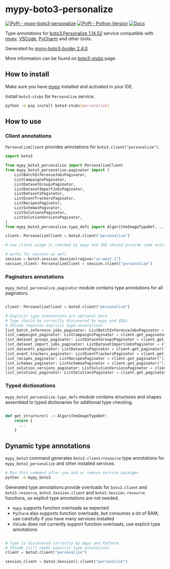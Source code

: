 # mypy-boto3-personalize

[![PyPI - mypy-boto3-personalize](https://img.shields.io/pypi/v/mypy-boto3-personalize.svg?color=blue)](https://pypi.org/project/mypy-boto3-personalize)
[![PyPI - Python Version](https://img.shields.io/pypi/pyversions/mypy-boto3-personalize.svg?color=blue)](https://pypi.org/project/mypy-boto3-personalize)
[![Docs](https://img.shields.io/readthedocs/mypy-boto3-builder.svg?color=blue)](https://mypy-boto3-builder.readthedocs.io/)

Type annotations for
[boto3.Personalize 1.14.52](https://boto3.amazonaws.com/v1/documentation/api/1.14.52/reference/services/personalize.html#Personalize) service
compatible with [mypy](https://github.com/python/mypy), [VSCode](https://code.visualstudio.com/),
[PyCharm](https://www.jetbrains.com/pycharm/) and other tools.

Generated by [mypy-boto3-buider 2.4.0](https://github.com/vemel/mypy_boto3_builder).

More information can be found on [boto3-stubs](https://pypi.org/project/boto3-stubs/) page.

## How to install

Make sure you have [mypy](https://github.com/python/mypy) installed and activated in your IDE.

Install `boto3-stubs` for `Personalize` service.

```bash
python -m pip install boto3-stubs[personalize]
```

## How to use

### Client annotations

`PersonalizeClient` provides annotations for `boto3.client("personalize")`.

```python
import boto3

from mypy_boto3_personalize import PersonalizeClient
from mypy_boto3_personalize.paginator import (
    ListBatchInferenceJobsPaginator,
    ListCampaignsPaginator,
    ListDatasetGroupsPaginator,
    ListDatasetImportJobsPaginator,
    ListDatasetsPaginator,
    ListEventTrackersPaginator,
    ListRecipesPaginator,
    ListSchemasPaginator,
    ListSolutionsPaginator,
    ListSolutionVersionsPaginator,
)
from mypy_boto3_personalize.type_defs import AlgorithmImageTypeDef, ...

client: PersonalizeClient = boto3.client("personalize")

# now client usage is checked by mypy and IDE should provide code auto-complete

# works for session as well
session = boto3.session.Session(region="us-west-1")
session_client: PersonalizeClient = session.client("personalize")
```

### Paginators annotations

`mypy_boto3_personalize.paginator` module contains type annotations for all paginators.

```python

client: PersonalizeClient = boto3.client("personalize")

# Explicit type annotations are optional here
# Type should be correctly discovered by mypy and IDEs
# VSCode requires explicit type annotations
list_batch_inference_jobs_paginator: ListBatchInferenceJobsPaginator = client.get_paginator("list_batch_inference_jobs")
list_campaigns_paginator: ListCampaignsPaginator = client.get_paginator("list_campaigns")
list_dataset_groups_paginator: ListDatasetGroupsPaginator = client.get_paginator("list_dataset_groups")
list_dataset_import_jobs_paginator: ListDatasetImportJobsPaginator = client.get_paginator("list_dataset_import_jobs")
list_datasets_paginator: ListDatasetsPaginator = client.get_paginator("list_datasets")
list_event_trackers_paginator: ListEventTrackersPaginator = client.get_paginator("list_event_trackers")
list_recipes_paginator: ListRecipesPaginator = client.get_paginator("list_recipes")
list_schemas_paginator: ListSchemasPaginator = client.get_paginator("list_schemas")
list_solution_versions_paginator: ListSolutionVersionsPaginator = client.get_paginator("list_solution_versions")
list_solutions_paginator: ListSolutionsPaginator = client.get_paginator("list_solutions")
```







### Typed dictionations

`mypy_boto3_personalize.type_defs` module contains structures and shapes assembled
to typed dictionaries for additional type checking.

```python

def get_structure() -> AlgorithmImageTypeDef:
    return {
      ...
    }
```


## Dynamic type annotations

`mypy_boto3` command generates `boto3.client/resource` type annotations for
`mypy_boto3_personalize` and other installed services.

```bash
# Run this command after you add or remove service packages
python -m mypy_boto3
```

Generated type annotations provide overloads for `boto3.client` and `boto3.resource`,
`boto3.Session.client` and `boto3.Session.resource` functions,
so explicit type annotations are not needed.

- `mypy` supports function overloads as expected
- `PyCharm` also supports function overloads, but consumes a lot of RAM, use carefully if you have many services installed
- `VSCode` does not currently support function overloads, use explicit type annotations

```python

# Type is discovered correctly by mypy and PyCharm
# VSCode still needs explicit type annotations
client = boto3.client("personalize")

session_client = boto3.Session().client("personalize")
```
